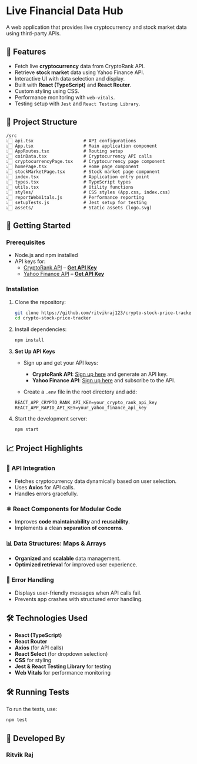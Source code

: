 # Live Financial Data Hub

A web application that provides live cryptocurrency and stock market data using third-party APIs.

## 📌 Features
- Fetch live **cryptocurrency** data from CryptoRank API.
- Retrieve **stock market** data using Yahoo Finance API.
- Interactive UI with data selection and display.
- Built with **React (TypeScript)** and **React Router**.
- Custom styling using CSS.
- Performance monitoring with `web-vitals`.
- Testing setup with `Jest` and `React Testing Library`.

## 📂 Project Structure
```
/src
👆🏻 api.tsx                   # API configurations
👆🏻 App.tsx                   # Main application component
👆🏻 AppRoutes.tsx             # Routing setup
👆🏻 coinData.tsx              # Cryptocurrency API calls
👆🏻 cryptocurrencyPage.tsx    # Cryptocurrency page component
👆🏻 homePage.tsx              # Home page component
👆🏻 stockMarketPage.tsx       # Stock market page component
👆🏻 index.tsx                 # Application entry point
👆🏻 types.tsx                 # TypeScript types
👆🏻 utils.tsx                 # Utility functions
👆🏻 styles/                   # CSS styles (App.css, index.css)
👆🏻 reportWebVitals.js        # Performance reporting
👆🏻 setupTests.js             # Jest setup for testing
👆🏻 assets/                   # Static assets (logo.svg)
```

## 🚀 Getting Started

### Prerequisites
- Node.js and npm installed
- API keys for:
  - [CryptoRank API](https://cryptorank.io/) – **[Get API Key](https://cryptorank.io/api-documentation)**
  - [Yahoo Finance API](https://rapidapi.com/apidojo/api/yahoo-finance1/) – **[Get API Key](https://rapidapi.com/apidojo/api/yahoo-finance1/)**

### Installation
1. Clone the repository:
   ```sh
   git clone https://github.com/ritvikraj123/crypto-stock-price-tracker.git
   cd crypto-stock-price-tracker
   ```

2. Install dependencies:
   ```sh
   npm install
   ```

3. **Set Up API Keys**
   - Sign up and get your API keys:
     - **CryptoRank API**: [Sign up here](https://cryptorank.io/api-documentation) and generate an API key.
     - **Yahoo Finance API**: [Sign up here](https://rapidapi.com/apidojo/api/yahoo-finance1/) and subscribe to the API.

   - Create a `.env` file in the root directory and add:
   ```
   REACT_APP_CRYPTO_RANK_API_KEY=your_crypto_rank_api_key
   REACT_APP_RAPID_API_KEY=your_yahoo_finance_api_key
   ```

4. Start the development server:
   ```sh
   npm start
   ```

## 📈 Project Highlights

### 📡 API Integration
- Fetches cryptocurrency data dynamically based on user selection.
- Uses **Axios** for API calls.
- Handles errors gracefully.

### ⚛️ React Components for Modular Code
- Improves **code maintainability** and **reusability**.
- Implements a clean **separation of concerns**.

### 📊 Data Structures: Maps & Arrays
- **Organized** and **scalable** data management.
- **Optimized retrieval** for improved user experience.

### 🚫 Error Handling
- Displays user-friendly messages when API calls fail.
- Prevents app crashes with structured error handling.

## 🛠 Technologies Used
- **React (TypeScript)**
- **React Router**
- **Axios** (for API calls)
- **React Select** (for dropdown selection)
- **CSS** for styling
- **Jest & React Testing Library** for testing
- **Web Vitals** for performance monitoring

## 🛠 Running Tests
To run the tests, use:
```sh
npm test
```

## 👤 Developed By
### **Ritvik Raj**


